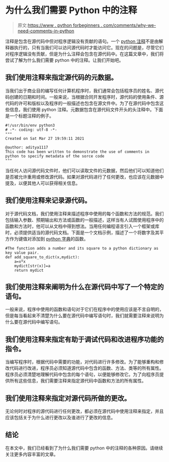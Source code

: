 # 为什么我们需要 Python 中的注释

> 原文:[https://www . python forbeginners . com/comments/why-we-need-comments-in-python](https://www.pythonforbeginners.com/comments/why-we-need-comments-in-python)

注释是包含在源代码中但对程序逻辑没有贡献的语句。一个 [python 注释](https://www.pythonforbeginners.com/comments/comments-in-python)不是由解释器执行的，只有当我们可以访问源代码时才能访问它。现在的问题是，尽管它们对程序逻辑没有贡献，但是为什么注释会包含在源代码中。在这篇文章中，我们将尝试了解为什么我们需要 python 中的注释。让我们开始吧。

## 我们使用注释来指定源代码的元数据。

当我们出于商业目的编写任何计算机程序时，我们通常会包括程序员的姓名、源代码创建的日期和时间。一般来说，当根据合同开发程序时，源代码的使用条件、源代码的许可和版权以及程序的一般描述也包含在源文件中。为了在源代码中包含这些信息，我们使用 python 注释。元数据包含在源代码文件开头的头注释中。下面是一个标题注释的例子。

```
#!/usr/bin/env python3
# -*- coding: utf-8 -*-
"""
Created on Sat Mar 27 19:59:11 2021

@author: aditya1117
This code has been written to demonstrate the use of comments in python to specify metadata of the sorce code
""" 
```

当任何人访问源代码文件时，他们可以读取文件的元数据，然后他们可以知道他们是否被允许重用或修改源代码。如果对源代码进行了任何更改，也应该在元数据中提及，以便其他人可以获得相关信息。

## 我们使用注释来记录源代码。

对于源代码文档，我们使用注释来描述程序中使用的每个函数和方法的规范。我们包括输入参数、预期输出和方法或函数的一般描述，这样当有人试图使用程序中的函数和方法时，他可以从文档中得到想法。当用任何编程语言引入一个框架或库时，必须提供适当的源代码文档。下面是一个文档示例，描述了一个将数字及其平方作为键值对添加到 [python 字典](https://www.pythonforbeginners.com/dictionary/how-to-use-dictionaries-in-python/)的函数。

```
#The function adds a number and its square to a python dictionary as key value pair.
def add_square_to_dict(x,mydict):
    a=x*x
    mydict[str(x)]=a
    return mydict 
```

## 我们使用注释来阐明为什么在源代码中写了一个特定的语句。

一般来说，程序中使用的函数和语句对于它们在程序中的使用应该是不言自明的，但是每当看起来不清楚为什么要在源代码中编写语句时，我们就需要注释来说明为什么要在源代码中编写语句。

## 我们使用注释来指定有助于调试代码和改进程序功能的指令。

当编写程序时，根据代码中需要的功能，对代码进行许多修改。为了能够重构和修改代码进行改进，程序员必须知道源代码中包含的函数、方法、类等的所有属性。程序员必须清楚地理解代码中包含的每个语句，以便能够修改它。为了向程序员提供所有这些信息，我们需要注释来指定源代码中函数和方法的所有属性。

## 我们使用注释来指定对源代码所做的更改。

无论何时对程序的源代码进行任何更改，都必须在源代码中使用注释来指定，并且应该包括关于为什么进行更改以及谁进行了更改的信息。

## 结论

在本文中，我们已经看到了为什么我们需要 python 中的注释的各种原因。请继续关注更多内容丰富的文章。